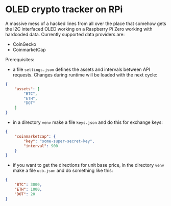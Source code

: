 # OLED crypto tracker on RPi

A massive mess of a hacked lines from all over the place that somehow gets the I2C interfaced OLED working on a Raspberry Pi Zero working with hardcoded data. Currently supported data providers are:

- CoinGecko
- CoinmarketCap

Prerequisites:

- a file `settings.json` defines the assets and intervals between API requests. Changes during runtime will be loaded with the next cycle:
```json
{
    "assets": [
        "BTC",
        "ETH",
        "DOT"
    ]
}
```

- in a directory `venv` make a file `keys.json` and do this for exchange keys:
```json
{
    "coinmarketcap": {
        "key": "some-super-secret-key",
        "interval": 900
    }
}
```
- if you want to get the directions for unit base price, in the directory `venv` make a file `ucb.json` and do something like this:
```json
{
    "BTC": 3000,
    "ETH": 1000,
    "DOT": 20
}
```
